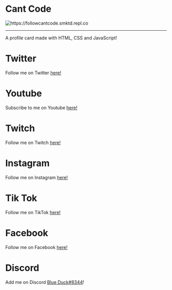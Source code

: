 # Cant Code

<img src="https://cdn.discordapp.com/attachments/891578585536684052/914460747210317834/unknown.png" alt="https://followcantcode.smktd.repl.co">

<hr>

A profile card made with HTML, CSS and JavaScript!

# Twitter

Follow me on Twitter [here!](https://followcantcode.smktd.repl.co)

# Youtube

Subscribe to me on Youtube [here!](https://www.youtube.com/channel/UCH1I4Ak44uDbI67T6i-u1Mg)

# Twitch

Follow me on Twitch [here!](https://twitch.tv/icowr)

# Instagram

Follow me on Instagram [here!](https://www.instagram.com/cantcode023/)

# Tik Tok

Follow me on TikTok [here!](https://www.tiktok.com/@cantcode023)

# Facebook

Follow me on Facebook [here!](https://www.facebook.com/profile.php?id=100071671650607)

# Discord

Add me on Discord <a href="https://discord.com/channels/@me">Blue Duck#8344</a>!